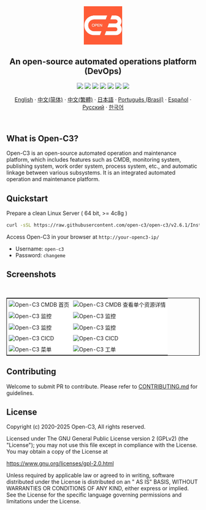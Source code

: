 <div align="center">
  <a name="readme-top"></a>
  <a href="https://www.open-c3.online/demo.html" target="_blank"><img src="/c3-front/src/assets/images/open-c3-logo.jpeg" alt="Open-C3" width="100" /></a>
  
## An open-source automated operations platform (DevOps)

[![][license-shield]][license-link]
[![][docs-shield]][docs-link]
[![][deepwiki-shield]][deepwiki-link]
[![][discord-shield]][discord-link]
[![][docker-shield]][docker-link]
[![][github-release-shield]][github-release-link]
[![][github-stars-shield]][github-stars-link]

[English](/README.md) · [中文(简体)](/readmes/README.zh-hans.md) · [中文(繁體)](/readmes/README.zh-hant.md) · [日本語](/readmes/README.ja.md) · [Português (Brasil)](/readmes/README.pt-br.md) · [Español](/readmes/README.es.md) · [Русский](/readmes/README.ru.md) · [한국어](/readmes/README.ko.md)

</div>
<br/>

## What is Open-C3?

Open-C3 is an open-source automated operation and maintenance platform, which includes features such as CMDB, monitoring system, publishing system, work order system, process system, etc., and automatic linkage between various subsystems. It is an integrated automated operation and maintenance platform.

## Quickstart

Prepare a clean Linux Server ( 64 bit, >= 4c8g )

```sh
curl -sSL https://raw.githubusercontent.com/open-c3/open-c3/v2.6.1/Installer/scripts/single.sh | OPENC3VERSION=v2.6.1 bash -s install 10.10.10.10
```

Access Open-C3 in your browser at `http://your-openc3-ip/`
- Username: `open-c3`
- Password: `changeme`

## Screenshots
<table style="border-collapse: collapse; border: 1px solid black;">
  <tr>
    <td style="padding: 5px;background-color:#fff;"><img src= "https://github.com/user-attachments/assets/c3070a34-f1e4-42a9-b240-79056909e00b" alt="Open-C3 CMDB 首页"   /></td>
    <td style="padding: 5px;background-color:#fff;"><img src= "https://github.com/user-attachments/assets/15aff287-4cf1-4eed-8567-65567020df07" alt="Open-C3 CMDB 查看单个资源详情"   /></td>    
  </tr>
  <tr>
    <td style="padding: 5px;background-color:#fff;"><img src= "https://github.com/user-attachments/assets/ac21234e-71ec-49b3-9dd5-c02cf85ed1d8" alt="Open-C3 监控"   /></td>
    <td style="padding: 5px;background-color:#fff;"><img src= "https://github.com/user-attachments/assets/45ba808d-6d89-4aac-b09b-cc6fef4bad33" alt="Open-C3 监控"   /></td>
  </tr>
  <tr>
    <td style="padding: 5px;background-color:#fff;"><img src= "https://github.com/user-attachments/assets/1d52a93f-6b12-46df-ba1c-cad46ea66793" alt="Open-C3 监控"   /></td>     
    <td style="padding: 5px;background-color:#fff;"><img src= "https://github.com/user-attachments/assets/e3f50373-115b-42f4-86a3-9bd5afa085b7" alt="Open-C3 监控"   /></td>
  </tr>
  <tr>
    <td style="padding: 5px;background-color:#fff;"><img src= "https://github.com/user-attachments/assets/584b374f-b3e0-4321-a5a6-96c7be3eeea1" alt="Open-C3 CICD"   /></td>
    <td style="padding: 5px;background-color:#fff;"><img src= "https://github.com/user-attachments/assets/2bc1a7c2-07d9-4cf8-aa35-7e507cee5ef0" alt="Open-C3 CICD"   /></td>
  </tr>
  <tr>
    <td style="padding: 5px;background-color:#fff;"><img src= "https://github.com/user-attachments/assets/fd5a7401-0c4c-4218-b12a-905a59360423" alt="Open-C3 菜单"   /></td>
    <td style="padding: 5px;background-color:#fff;"><img src= "https://github.com/user-attachments/assets/9292eb7a-bba6-4477-af75-8c99f57af410" alt="Open-C3 工单"   /></td>
  </tr>
</table>


## Contributing

Welcome to submit PR to contribute. Please refer to [CONTRIBUTING.md][contributing-link] for guidelines.

## License
Copyright (c) 2020-2025 Open-C3, All rights reserved.

Licensed under The GNU General Public License version 2 (GPLv2) (the "License"); you may not use this file except in compliance with the License. You may obtain a copy of the License at

https://www.gnu.org/licenses/gpl-2.0.html

Unless required by applicable law or agreed to in writing, software distributed under the License is distributed on an " AS IS" BASIS, WITHOUT WARRANTIES OR CONDITIONS OF ANY KIND, either express or implied. See the License for the specific language governing permissions and limitations under the License.


<!-- JumpServer official link -->
[docs-link]: https://open-c3.github.io
[discord-link]: https://discord.com/invite/W6vYXmAQG2
[deepwiki-link]: https://deepwiki.com/jumpserver/jumpserver/
[contributing-link]: /CONTRIBUTING.md

<!-- JumpServer Other link-->
[license-link]: https://www.gnu.org/licenses/gpl-2.0.html
[docker-link]: https://hub.docker.com/u/openc3
[github-release-link]: https://github.com/open-c3/open-c3/releases/latest
[github-stars-link]: https://github.com/open-c3/open-c3
[github-issues-link]: https://github.com/jumpserver/jumpserver/issues

<!-- Shield link-->
[docs-shield]: /documentation.svg
[github-release-shield]: /release.svg
[github-stars-shield]: https://img.shields.io/github/stars/open-c3/open-c3?color=%231890FF&style=flat-square   
[docker-shield]: /openc3_docker_all.svg
[license-shield]: /GPL-2.0.svg
[deepwiki-shield]: https://img.shields.io/badge/deepwiki-devin?color=blue
[discord-shield]: https://img.shields.io/discord/1194233267294052363?style=flat&logo=discord&logoColor=%23f5f5f5&labelColor=%235462eb&color=%235462eb
